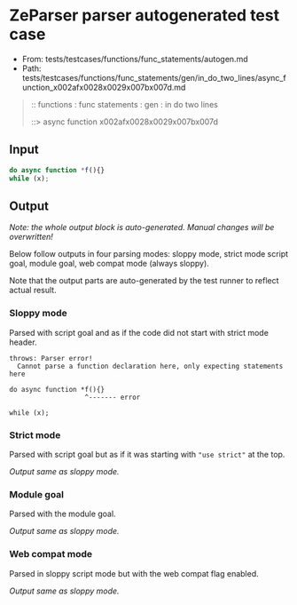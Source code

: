 # ZeParser parser autogenerated test case

- From: tests/testcases/functions/func_statements/autogen.md
- Path: tests/testcases/functions/func_statements/gen/in_do_two_lines/async_function_x002afx0028x0029x007bx007d.md

> :: functions : func statements : gen : in do two lines
>
> ::> async function x002afx0028x0029x007bx007d

## Input


`````js
do async function *f(){} 
while (x);
`````

## Output

_Note: the whole output block is auto-generated. Manual changes will be overwritten!_

Below follow outputs in four parsing modes: sloppy mode, strict mode script goal, module goal, web compat mode (always sloppy).

Note that the output parts are auto-generated by the test runner to reflect actual result.

### Sloppy mode

Parsed with script goal and as if the code did not start with strict mode header.

`````
throws: Parser error!
  Cannot parse a function declaration here, only expecting statements here

do async function *f(){}
                   ^------- error

while (x);
`````

### Strict mode

Parsed with script goal but as if it was starting with `"use strict"` at the top.

_Output same as sloppy mode._

### Module goal

Parsed with the module goal.

_Output same as sloppy mode._

### Web compat mode

Parsed in sloppy script mode but with the web compat flag enabled.

_Output same as sloppy mode._
